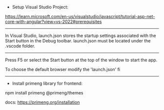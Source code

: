 - Setup Visual Studio Project:

https://learn.microsoft.com/en-us/visualstudio/javascript/tutorial-asp-net-core-with-angular?view=vs-2022#prerequisites

----------------------------------------------------------------

In Visual Studio, launch.json stores the startup settings associated with the Start button in the Debug toolbar. launch.json must be located under the .vscode folder.

----------------------------------------------------------------

Press F5 or select the Start button at the top of the window to start the app.

To choose the default browser modify the 'launch.json' fi

---------------------------------------------------------------

- Install primeng library for frontend:

npm install primeng @primeng/themes

docs:
https://primeng.org/installation
